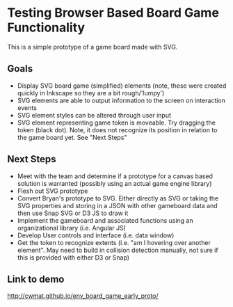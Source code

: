# Testing Browser Based Board Game Functionality

This is a simple prototype of a game board made with SVG.  

## Goals
  - Display SVG board game (simplified) elements (note, these were created quickly in Inkscape so they are a bit rough/'lumpy')
  - SVG elements are able to output information to the screen on interaction events
  - SVG element styles can be altered through user input
  - SVG element representing game token is moveable. Try dragging the token (black dot). Note, it does not recognize its position in relation to the game board yet. See "Next Steps"

## Next Steps
  - Meet with the team and determine if a prototype for a canvas based solution is warranted (possibly using an actual game engine library)
  - Flesh out SVG prototype
  - Convert Bryan's prototype to SVG. Either directly as SVG or taking the SVG properties and storing in a JSON with other gameboard data and then use Snap SVG or D3 JS to draw it
  - Implement the gameboard and associated functions using an organizational library (i.e. Angular JS)
  - Develop User controls and interface (i.e. data window)
  - Get the token to recognize extents (i.e. "am I hovering over another element". May need to build in collision detection manually, not sure if this is provided with either D3 or Snap)

## Link to demo
http://cwmat.github.io/env_board_game_early_proto/
